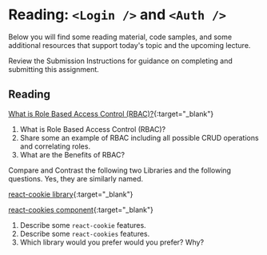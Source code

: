 # Reading: `<Login />` and `<Auth />`

Below you will find some reading material, code samples, and some additional resources that support today's topic and the upcoming lecture.

Review the Submission Instructions for guidance on completing and submitting this assignment.

## Reading

[What is Role Based Access Control (RBAC)?](https://digitalguardian.com/blog/what-role-based-access-control-rbac-examples-benefits-and-more){:target="_blank"}

1. What is Role Based Access Control (RBAC)?
1. Share some an example of RBAC including all possible CRUD operations and correlating roles.
1. What are the Benefits of RBAC?

 Compare and Contrast  the following two Libraries and the following questions.  Yes, they are similarly named.

[react-cookie library](https://www.npmjs.com/package/react-cookie){:target="_blank"}

[react-cookies component](https://www.npmjs.com/package/react-cookies){:target="_blank"}

1. Describe some `react-cookie` features.
1. Describe some `react-cookies` features.
1. Which library would you prefer would you prefer?  Why?
